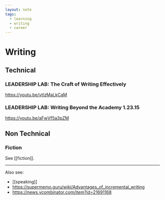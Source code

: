 ```yaml
---
layout: note
tags:
  - learning
  - writing
  - career
---
```


# Writing

## Technical

### LEADERSHIP LAB: The Craft of Writing Effectively

https://youtu.be/vtIzMaLkCaM

### LEADERSHIP LAB: Writing Beyond the Academy 1.23.15

https://youtu.be/aFwVf5a3pZM

## Non Technical

### Fiction

See [[fiction]].

---

Also see:

- [[speaking]]
- https://supermemo.guru/wiki/Advantages_of_incremental_writing
- https://news.ycombinator.com/item?id=21691168

